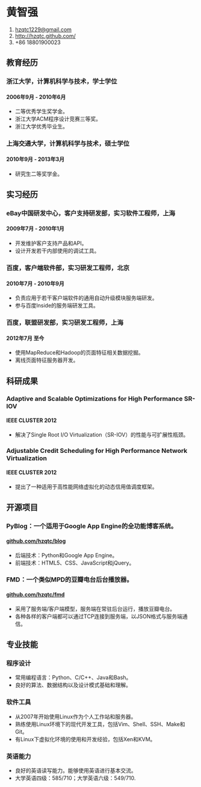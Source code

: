 # 黄智强

1. <hzqtc1229@gmail.com>
2. <http://hzqtc.github.com/>
3. +86 18801900023

## 教育经历

### 浙江大学，计算机科学与技术，学士学位
#### 2006年9月 - 2010年6月

* 二等优秀学生奖学金。
* 浙江大学ACM程序设计竞赛三等奖。
* 浙江大学优秀毕业生。

### 上海交通大学，计算机科学与技术，硕士学位
#### 2010年9月 - 2013年3月

* 研究生二等奖学金。

## 实习经历

### eBay中国研发中心，客户支持研发部，实习软件工程师，上海
#### 2009年7月 - 2010年1月

* 开发维护客户支持产品和API。
* 设计开发若干内部使用的调试工具。

### 百度，客户端软件部，实习研发工程师，北京
#### 2010年7月 - 2010年9月

* 负责应用于若干客户端软件的通用自动升级模块服务端研发。
* 参与百度Inside的服务端研发工具。

### 百度，联盟研发部，实习研发工程师，上海
#### 2012年7月 至今

* 使用MapReduce和Hadoop的页面特征相关数据挖掘。
* 离线页面特征服务器开发。

## 科研成果

### Adaptive and Scalable Optimizations for High Performance SR-IOV
#### IEEE CLUSTER 2012

* 解决了Single Root I/O Virtualization（SR-IOV）的性能与可扩展性瓶颈。

### Adjustable Credit Scheduling for High Performance Network Virtualization
#### IEEE CLUSTER 2012

* 提出了一种适用于高性能网络虚拟化的动态信用值调度框架。

## 开源项目

### PyBlog：一个适用于Google App Engine的全功能博客系统。
#### [github.com/hzqtc/blog](https://github.com/hzqtc/blog)

* 后端技术：Python和Google App Engine。
* 前端技术：HTML5、CSS、JavaScript和jQuery。

### FMD：一个类似MPD的豆瓣电台后台播放器。
#### [github.com/hzqtc/fmd](https://github.com/hzqtc/fmd)

* 采用了服务端/客户端模型，服务端在常驻后台运行，播放豆瓣电台。
* 各种各样的客户端都可以通过TCP连接到服务端，以JSON格式与服务端通信。

## 专业技能

### 程序设计

* 常用编程语言：Python、C/C++、Java和Bash。
* 良好的算法、数据结构以及设计模式基础和理解。

### 软件工具

* 从2007年开始使用Linux作为个人工作站和服务器。
* 熟练使用Linux环境下的现代开发工具，包括Vim、Shell、SSH、Make和Git。
* 有Linux下虚拟化环境的使用和开发经验，包括Xen和KVM。

### 英语能力

* 良好的英语读写能力。能够使用英语进行基本交流。
* 大学英语四级：585/710；大学英语六级：549/710.
